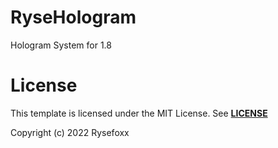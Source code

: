 # RyseHologram
Hologram System for 1.8


# License
This template is licensed under the MIT License.
See [**LICENSE**](https://github.com/Rysefoxx/RyseHologram/blob/master/LICENSE)

Copyright (c) 2022 Rysefoxx
